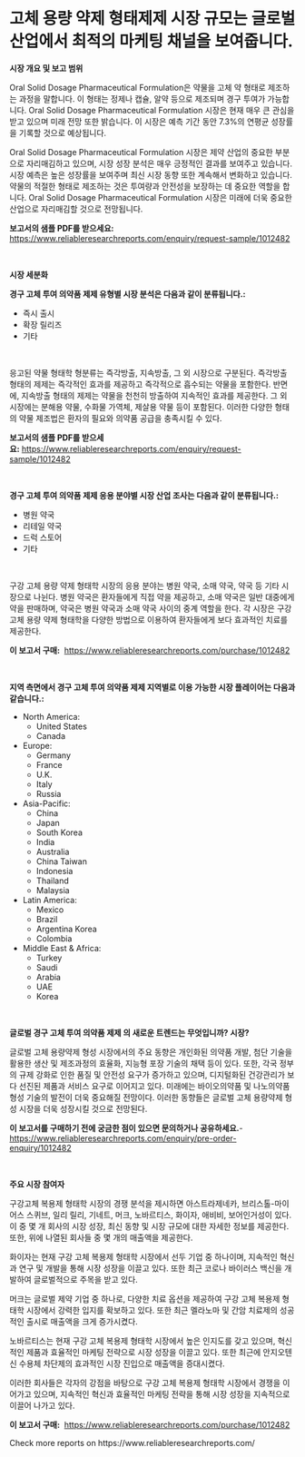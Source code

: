 <p><h1>고체 용량 약제 형태제제 시장 규모는 글로벌 산업에서 최적의 마케팅 채널을 보여줍니다.</h1></p><p><strong>시장 개요 및 보고 범위</strong></p>
<p><p>Oral Solid Dosage Pharmaceutical Formulation은 약물을 고체 약 형태로 제조하는 과정을 말합니다. 이 형태는 정제나 캡슐, 알약 등으로 제조되며 경구 투여가 가능합니다. Oral Solid Dosage Pharmaceutical Formulation 시장은 현재 매우 큰 관심을 받고 있으며 미래 전망 또한 밝습니다. 이 시장은 예측 기간 동안 7.3%의 연평균 성장률을 기록할 것으로 예상됩니다.</p><p>Oral Solid Dosage Pharmaceutical Formulation 시장은 제약 산업의 중요한 부분으로 자리매김하고 있으며, 시장 성장 분석은 매우 긍정적인 결과를 보여주고 있습니다. 시장 예측은 높은 성장률을 보여주며 최신 시장 동향 또한 계속해서 변화하고 있습니다. 약물의 적절한 형태로 제조하는 것은 투여량과 안전성을 보장하는 데 중요한 역할을 합니다. Oral Solid Dosage Pharmaceutical Formulation 시장은 미래에 더욱 중요한 산업으로 자리매김할 것으로 전망됩니다.</p></p>
<p><strong>보고서의 샘플 PDF를 받으세요:</strong> <a href="https://www.reliableresearchreports.com/enquiry/request-sample/1012482">https://www.reliableresearchreports.com/enquiry/request-sample/1012482</a></p>
<p>&nbsp;</p>
<p><strong>시장 세분화</strong></p>
<p><strong>경구 고체 투여 의약품 제제 유형별 시장 분석은 다음과 같이 분류됩니다.:</strong></p>
<p><ul><li>즉시 출시</li><li>확장 릴리즈</li><li>기타</li></ul></p>
<p>&nbsp;</p>
<p><p>응고된 약물 형태학 형분류는 즉각방출, 지속방출, 그 외 시장으로 구분된다. 즉각방출 형태의 제제는 즉각적인 효과를 제공하고 즉각적으로 흡수되는 약물을 포함한다. 반면에, 지속방출 형태의 제제는 약물을 천천히 방출하여 지속적인 효과를 제공한다. 그 외 시장에는 분해용 약물, 수화물 가역체, 제살용 약물 등이 포함된다. 이러한 다양한 형태의 약물 제조법은 환자의 필요와 의약품 공급을 충족시킬 수 있다.</p></p>
<p><strong>보고서의 샘플 PDF를 받으세요:</strong>&nbsp;<a href="https://www.reliableresearchreports.com/enquiry/request-sample/1012482">https://www.reliableresearchreports.com/enquiry/request-sample/1012482</a></p>
<p>&nbsp;</p>
<p><strong> 경구 고체 투여 의약품 제제 응용 분야별 시장 산업 조사는 다음과 같이 분류됩니다.:</strong></p>
<p><ul><li>병원 약국</li><li>리테일 약국</li><li>드럭 스토어</li><li>기타</li></ul></p>
<p>&nbsp;</p>
<p><p>구강 고체 용량 약제 형태학 시장의 응용 분야는 병원 약국, 소매 약국, 약국 등 기타 시장으로 나뉜다. 병원 약국은 환자들에게 직접 약을 제공하고, 소매 약국은 일반 대중에게 약을 판매하며, 약국은 병원 약국과 소매 약국 사이의 중계 역할을 한다. 각 시장은 구강 고체 용량 약제 형태학을 다양한 방법으로 이용하여 환자들에게 보다 효과적인 치료를 제공한다.</p></p>
<p><strong>이 보고서 구매:</strong>&nbsp; <a href="https://www.reliableresearchreports.com/purchase/1012482">https://www.reliableresearchreports.com/purchase/1012482</a></p>
<p>&nbsp;</p>
<p><strong>지역 측면에서 경구 고체 투여 의약품 제제 지역별로 이용 가능한 시장 플레이어는 다음과 같습니다.:</strong></p>
<p><ul>
    <li>
        North America:
        <ul>
            <li>United States</li>
            <li>Canada</li>
        </ul>
    </li>
    <li>
        Europe:
        <ul>
            <li>Germany</li>
            <li>France</li>
            <li>U.K.</li>
            <li>Italy</li>
            <li>Russia</li>
        </ul>
    </li>
    <li>
        Asia-Pacific:
        <ul>
            <li>China</li>
            <li>Japan</li>
            <li>South Korea</li>
            <li>India</li>
            <li>Australia</li>
            <li>China Taiwan</li>
            <li>Indonesia</li>
            <li>Thailand</li>
            <li>Malaysia</li>
        </ul>
    </li>
    <li>
        Latin America:
        <ul>
            <li>Mexico</li>
            <li>Brazil</li>
            <li>Argentina Korea</li>
            <li>Colombia</li>
        </ul>
    </li>
    <li>
        Middle East & Africa:
        <ul>
            <li>Turkey</li>
            <li>Saudi</li>
            <li>Arabia</li>
            <li>UAE</li>
            <li>Korea</li>
        </ul>
    </li>
    </ul></p>
<p>&nbsp;</p>
<p><strong>글로벌 경구 고체 투여 의약품 제제 의 새로운 트렌드는 무엇입니까? 시장?</strong></p>
<p><p>글로벌 고체 용량약제 형성 시장에서의 주요 동향은 개인화된 의약품 개발, 첨단 기술을 활용한 생산 및 제조과정의 효율화, 지능형 포장 기술의 채택 등이 있다. 또한, 각국 정부의 규제 강화로 인한 품질 및 안전성 요구가 증가하고 있으며, 디지털화된 건강관리가 보다 선진된 제품과 서비스 요구로 이어지고 있다. 미래에는 바이오의약품 및 나노의약품 형성 기술의 발전이 더욱 중요해질 전망이다. 이러한 동향들은 글로벌 고체 용량약제 형성 시장을 더욱 성장시킬 것으로 전망된다.</p></p>
<p><strong>이 보고서를 구매하기 전에 궁금한 점이 있으면 문의하거나 공유하세요.</strong>- <a href="https://www.reliableresearchreports.com/enquiry/pre-order-enquiry/1012482">https://www.reliableresearchreports.com/enquiry/pre-order-enquiry/1012482</a></p>
<p>&nbsp;</p>
<p><strong>주요 시장 참여자</strong></p>
<p><p>구강고체 복용제 형태학 시장의 경쟁 분석을 제시하면 아스트라제네카, 브리스톨-마이어스 스퀴브, 일리 릴리, 기네트, 머크, 노바르티스, 화이자, 애비비, 보어인거성이 있다. 이 중 몇 개 회사의 시장 성장, 최신 동향 및 시장 규모에 대한 자세한 정보를 제공한다. 또한, 위에 나열된 회사들 중 몇 개의 매출액을 제공한다.</p><p>화이자는 현재 구강 고체 복용제 형태학 시장에서 선두 기업 중 하나이며, 지속적인 혁신과 연구 및 개발을 통해 시장 성장을 이끌고 있다. 또한 최근 코로나 바이러스 백신을 개발하여 글로벌적으로 주목을 받고 있다.</p><p>머크는 글로벌 제약 기업 중 하나로, 다양한 치료 옵션을 제공하여 구강 고체 복용제 형태학 시장에서 강력한 입지를 확보하고 있다. 또한 최근 멜라노마 및 간암 치료제의 성공적인 출시로 매출액을 크게 증가시켰다.</p><p>노바르티스는 현재 구강 고체 복용제 형태학 시장에서 높은 인지도를 갖고 있으며, 혁신적인 제품과 효율적인 마케팅 전략으로 시장 성장을 이끌고 있다. 또한 최근에 안지오텐신 수용체 차단제의 효과적인 시장 진입으로 매출액을 증대시켰다.</p><p>이러한 회사들은 각자의 강점을 바탕으로 구강 고체 복용제 형태학 시장에서 경쟁을 이어가고 있으며, 지속적인 혁신과 효율적인 마케팅 전략을 통해 시장 성장을 지속적으로 이끌어 나가고 있다.</p></p>
<p><strong>이 보고서 구매:</strong>&nbsp;&nbsp;<a href="https://www.reliableresearchreports.com/purchase/1012482">https://www.reliableresearchreports.com/purchase/1012482</a></p>
<p>Check more reports on https://www.reliableresearchreports.com/</p>
